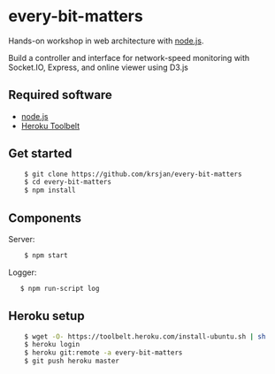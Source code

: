 # every-bit-matters
Hands-on workshop in web architecture with [node.js](http://www.nodejs.org).

Build a controller and interface for network-speed monitoring with Socket.IO, Express, and online viewer using D3.js

## Required software

* [node.js](http://www.nodejs.org)
* [Heroku Toolbelt](https://toolbelt.heroku.com/)


## Get started


```bash
	$ git clone https://github.com/krsjan/every-bit-matters
	$ cd every-bit-matters
	$ npm install
```

## Components

Server:

```bash
    $ npm start
```

Logger:

```bash
   $ npm run-script log
```

## Heroku setup

```bash
	$ wget -O- https://toolbelt.heroku.com/install-ubuntu.sh | sh
	$ heroku login
	$ heroku git:remote -a every-bit-matters
	$ git push heroku master
```